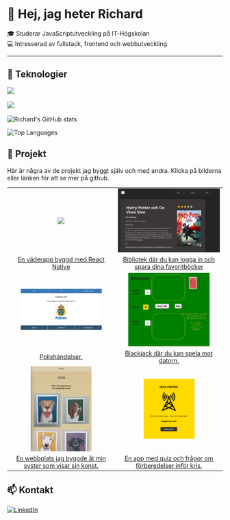 # 👋 Hej, jag heter Richard  
🎓 Studerar JavaScriptutveckling på IT-Högskolan  
💻 Intresserad av fullstack, frontend och webbutveckling  

---

## 🚀 Teknologier
<p>
  <img src="https://skillicons.dev/icons?i=html,css,js,ts,react,vue,pinia,vite,bootstrap,sass" />
</p>
<p>
  <img src="https://skillicons.dev/icons?i=nodejs,git,vscode,sqlite,bash,express,figma,mongodb,mysql,npm" />
</p>


![Richard's GitHub stats](https://github-readme-stats.vercel.app/api?username=richardMattsson&show_icons=true&theme=radical)

![Top Languages](https://github-readme-stats.vercel.app/api/top-langs/?username=richardMattsson&layout=compact&theme=radical)

## 📂 Projekt

Här är några av de projekt jag byggt själv och med andra. Klicka på bilderna eller länken för att se mer på github.

<table>
  
  <tr>
    <td width="50%" align="center">
      <a href="https://github.com/richardMattsson/Cloudy">
        <img src="images/cloudy-23-08.gif" width="40%"  />
      </a>
    </td>
    <td width="50%" align="center">
      <a href="https://richardmattsson.github.io/library/">
        <img src="images/library.png" />
      </a>
    </td>
  </tr>
  
  <tr>
    <td width="50%" align="center">
      <a href="https://github.com/richardMattsson/Cloudy">En väderapp byggd med React Native</a>
    </td>
    <td width="50%" align="center">
       <a href="https://github.com/richardMattsson/Library-code">Bibliotek där du kan logga in och spara dina favoritböcker</a>
    </td>
  </tr>
  
  <tr>
    <td width="50%" align="center">
      <a href="https://richardmattsson.github.io/police-events/">
        <img src="images/police-events.png" width="80%" />
      </a>
    </td>
    <td width="50%" align="center">
      <a href="https://richardmattsson.github.io/blackjack2/">
        <img src="images/blackjack.png" width="80%" />
      </a>
    </td>
  </tr>

  <tr>
    <td width="50%" align="center">
      <a href="https://github.com/richardMattsson/Code-for-police-events">Polishändelser.</a>
    </td>
    <td width="50%" align="center">
      <a href="https://github.com/richardMattsson/blackjack2/">Blackjack där du kan spela mot datorn.</a>
    </td>
  </tr>
  
  <tr>
    <td width="50%" align="center">
      <a href="https://richardmattsson.github.io/paintings-website/">
        <img src="images/painter2.png" width="60%"/>
      </a>
    </td>
    <td width="50%" align="center">
      <a href="https://richardmattsson.github.io/hesafredrik/">
        <img src="images/hesa-fredrik.png" width="50%" />
      </a>
    </td>
  </tr>

  <tr>
    <td width="50%" align="center">
     <a href="https://github.com/richardMattsson/paintings-website">En webbplats jag byggde åt min syster som visar sin konst.</a>
    </td>
    <td width="50%" align="center">
    <a href="https://github.com/richardMattsson/hesa-fredrik">En app med quiz och frågor om förberedelser inför kris.</a>
    </td>
  </tr>
</table>



## 📫 Kontakt
[![LinkedIn](https://img.shields.io/badge/LinkedIn-0A66C2?style=for-the-badge&logo=linkedin&logoColor=white)](www.linkedin.com/in/richardmattsson)




<!---
richardMattsson/richardMattsson is a ✨ special ✨ repository because its `README.md` (this file) appears on your GitHub profile.
You can click the Preview link to take a look at your changes.
--->
